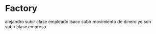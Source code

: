 # Factory

alejandro subir clase empleado
isacc subir movimiento de dinero
yeison subir clase empresa
